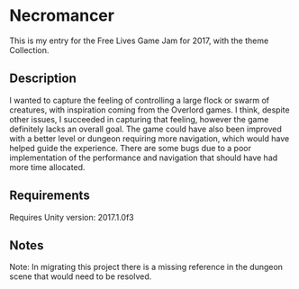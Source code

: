 # Necromancer

This is my entry for the Free Lives Game Jam for 2017, with the theme Collection.

## Description

I wanted to capture the feeling of controlling a large flock or swarm of creatures, with inspiration coming from the Overlord games.
I think, despite other issues, I succeeded in capturing that feeling, however the game definitely lacks an overall goal.
The game could have also been improved with a better level or dungeon requiring more navigation, which would have helped guide the experience.
There are some bugs due to a poor implementation of the performance and navigation that should have had more time allocated.

## Requirements

Requires Unity version: 2017.1.0f3

## Notes

Note: In migrating this project there is a missing reference in the dungeon scene that would need to be resolved.
 